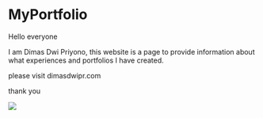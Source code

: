 # MyPortfolio
Hello everyone

I am Dimas Dwi Priyono, this website is a page to provide information about what experiences and portfolios I have created.

please visit dimasdwipr.com

thank you

![](images/fullpage.png)
